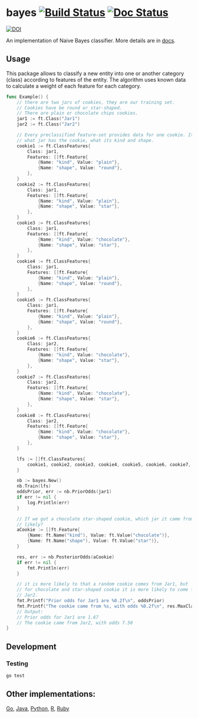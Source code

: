 # bayes [![Build Status][travis-img]][travis] [![Doc Status][doc-img]][doc]

[![DOI](https://zenodo.org/badge/107587981.svg)](https://doi.org/10.5281/zenodo.14262609)

An implementation of Naive Bayes classifier. More details are in [docs].

## Usage

This package allows to classify a new entity into one or another category (class)
according to features of the entity. The algorithm uses known data to calculate
a weight of each feature for each category.

```go
func Example() {
	// there are two jars of cookies, they are our training set.
	// Cookies have be round or star-shaped.
	// There are plain or chocolate chips cookies.
	jar1 := ft.Class("Jar1")
	jar2 := ft.Class("Jar2")

	// Every preclassified feature-set provides data for one cookie. It tells
	// what jar has the cookie, what its kind and shape.
	cookie1 := ft.ClassFeatures{
		Class: jar1,
		Features: []ft.Feature{
			{Name: "kind", Value: "plain"},
			{Name: "shape", Value: "round"},
		},
	}
	cookie2 := ft.ClassFeatures{
		Class: jar1,
		Features: []ft.Feature{
			{Name: "kind", Value: "plain"},
			{Name: "shape", Value: "star"},
		},
	}
	cookie3 := ft.ClassFeatures{
		Class: jar1,
		Features: []ft.Feature{
			{Name: "kind", Value: "chocolate"},
			{Name: "shape", Value: "star"},
		},
	}
	cookie4 := ft.ClassFeatures{
		Class: jar1,
		Features: []ft.Feature{
			{Name: "kind", Value: "plain"},
			{Name: "shape", Value: "round"},
		},
	}
	cookie5 := ft.ClassFeatures{
		Class: jar1,
		Features: []ft.Feature{
			{Name: "kind", Value: "plain"},
			{Name: "shape", Value: "round"},
		},
	}
	cookie6 := ft.ClassFeatures{
		Class: jar2,
		Features: []ft.Feature{
			{Name: "kind", Value: "chocolate"},
			{Name: "shape", Value: "star"},
		},
	}
	cookie7 := ft.ClassFeatures{
		Class: jar2,
		Features: []ft.Feature{
			{Name: "kind", Value: "chocolate"},
			{Name: "shape", Value: "star"},
		},
	}
	cookie8 := ft.ClassFeatures{
		Class: jar2,
		Features: []ft.Feature{
			{Name: "kind", Value: "chocolate"},
			{Name: "shape", Value: "star"},
		},
	}

	lfs := []ft.ClassFeatures{
		cookie1, cookie2, cookie3, cookie4, cookie5, cookie6, cookie7, cookie8,
	}

	nb := bayes.New()
	nb.Train(lfs)
	oddsPrior, err := nb.PriorOdds(jar1)
	if err != nil {
		log.Println(err)
	}

	// If we got a chocolate star-shaped cookie, which jar it came from most
	// likely?
	aCookie := []ft.Feature{
		{Name: ft.Name("kind"), Value: ft.Value("chocolate")},
		{Name: ft.Name("shape"), Value: ft.Value("star")},
	}

	res, err := nb.PosteriorOdds(aCookie)
	if err != nil {
		fmt.Println(err)
	}

	// it is more likely to that a random cookie comes from Jar1, but
	// for chocolate and star-shaped cookie it is more likely to come from
	// Jar2.
	fmt.Printf("Prior odds for Jar1 are %0.2f\n", oddsPrior)
	fmt.Printf("The cookie came from %s, with odds %0.2f\n", res.MaxClass, res.MaxOdds)
	// Output:
	// Prior odds for Jar1 are 1.67
	// The cookie came from Jar2, with odds 7.50
}
```

## Development

### Testing

```bash
go test
```

## Other implementations:

[Go][go-bayes],
[Java][java-bayes],
[Python][py-bayes],
[R][r-bayes],
[Ruby][ruby-bayes]

[travis-img]: https://travis-ci.org/gnames/bayes.svg?branch=master
[travis]: https://travis-ci.org/gnames/bayes
[doc-img]: https://godoc.org/github.com/gnames/bayes?status.png
[doc]: https://godoc.org/github.com/gnames/bayes
[BDD]: https://en.wikipedia.org/wiki/Behavior-driven_development
[ginkgo]: https://github.com/onsi/ginkgo#set-me-up
[docs]: https://godoc.org/github.com/gnames/bayes
[r-bayes]: https://CRAN.R-project.org/package=naivebayes
[py-bayes]: http://www.nltk.org/api/nltk.classify.html#nltk.classify.naivebayes.NaiveBayesClassifier
[java-bayes]: https://github.com/haifengl/smile/blob/master/core/src/main/java/smile/classification/NaiveBayes.java
[go-bayes]: https://github.com/cdipaolo/goml/blob/master/text/bayes.go
[ruby-bayes]: https://github.com/oasic/nbayes
